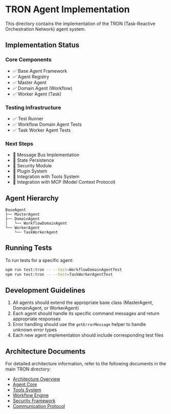 # TRON Agent Implementation

This directory contains the implementation of the TRON (Task-Reactive Orchestration Network) agent system.

## Implementation Status

### Core Components
- ✅ Base Agent Framework
- ✅ Agent Registry
- ✅ Master Agent
- ✅ Domain Agent (Workflow)
- ✅ Worker Agent (Task)

### Testing Infrastructure
- ✅ Test Runner
- ✅ Workflow Domain Agent Tests
- ✅ Task Worker Agent Tests

### Next Steps
- 🔲 Message Bus Implementation
- 🔲 State Persistence
- 🔲 Security Module
- 🔲 Plugin System
- 🔲 Integration with Tools System
- 🔲 Integration with MCP (Model Context Protocol)

## Agent Hierarchy

```
BaseAgent
├── MasterAgent
├── DomainAgent
│   └── WorkflowDomainAgent
└── WorkerAgent
    └── TaskWorkerAgent
```

## Running Tests

To run tests for a specific agent:

```bash
npm run test:tron -- --test=WorkflowDomainAgentTest
npm run test:tron -- --test=TaskWorkerAgentTest
```

## Development Guidelines

1. All agents should extend the appropriate base class (MasterAgent, DomainAgent, or WorkerAgent)
2. Each agent should handle its specific command messages and return appropriate responses
3. Error handling should use the `getErrorMessage` helper to handle unknown error types
4. Each new agent implementation should include corresponding test files

## Architecture Documents

For detailed architecture information, refer to the following documents in the main TRON directory:

- [Architecture Overview](../Architecture.md)
- [Agent Core](../AgentCore.md)
- [Tools System](../ToolsSystem.md)
- [Workflow Engine](../WorkflowEngine.md)
- [Security Framework](../SecurityFramework.md)
- [Communication Protocol](../CommunicationProtocol.md) 